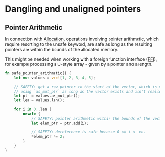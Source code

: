 # Dangling and unaligned pointers


## Pointer Arithmetic

In connection with [Allocation](https://rust-lang.github.io/unsafe-code-guidelines/glossary.html#allocation), operations involving pointer arithmetic, which require resorting to the unsafe keyword, are safe as long as the resulting pointers are within the bounds of the allocated memory.

This might be needed when working with a foreign function interface ([FFI](https://doc.rust-lang.org/book/ch19-01-unsafe-rust.html#using-extern-functions-to-call-external-code)), for example processing a C-style array - given by a pointer and a length.

```rust
fn safe_pointer_arithmetic() {
    let mut values = vec![1, 2, 3, 4, 5];

    // SAFETY: get a raw pointer to the start of the vector, which is valid
    // using `as_mut_ptr` as long as the vector exists and isn't reallocated.
    let ptr = values.as_mut_ptr();
    let len = values.len();

    for i in 0..len {
        unsafe {
            // SAFETY: pointer arithmetic within the bounds of the vector.
            let elem_ptr = ptr.add(i);

            // SAFETY: dereference is safe because 0 <= i < len.
            *elem_ptr *= 2;
        }
    }
}
```
